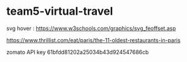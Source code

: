 # team5-virtual-travel

svg hover : https://www.w3schools.com/graphics/svg_feoffset.asp

https://www.thrillist.com/eat/paris/the-11-oldest-restaurants-in-paris


zomato API key 61bfdd81202a25034b43d924547686cb